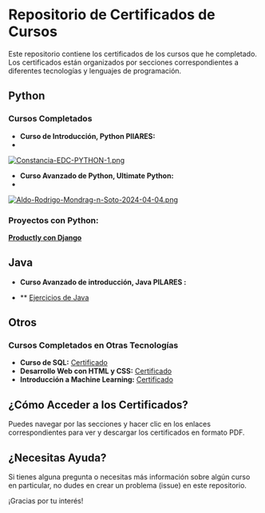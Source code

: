 # Repositorio de Certificados de Cursos

Este repositorio contiene los certificados de los cursos que he completado. Los certificados están organizados por secciones correspondientes a diferentes tecnologías y lenguajes de programación.

## Python

### Cursos Completados

- **Curso de Introducción, Python PIlARES:**
- 
[![Constancia-EDC-PYTHON-1.png](https://i.postimg.cc/nVqWYsPk/Constancia-EDC-PYTHON-1.png)](https://postimg.cc/6T5zBQw2)
 
- **Curso Avanzado de Python, Ultimate Python:**
- 
[![Aldo-Rodrigo-Mondrag-n-Soto-2024-04-04.png](https://i.postimg.cc/Pq8K4x4h/Aldo-Rodrigo-Mondrag-n-Soto-2024-04-04.png)](https://postimg.cc/gwmvcGQB)

### Proyectos con Python:
 [**Productly con Django**](https://github.com/Rodrigo1222/Productly-con-Django)

## Java

- **Curso Avanzado de introducción, Java PILARES :**

- ** [Ejercicios de Java ](https://github.com/Rodrigo1222/Pilares_Java)
  
## Otros

### Cursos Completados en Otras Tecnologías

- **Curso de SQL:** [Certificado](enlace_al_certificado_sql.pdf)
- **Desarrollo Web con HTML y CSS:** [Certificado](enlace_al_certificado_html_css.pdf)
- **Introducción a Machine Learning:** [Certificado](enlace_al_certificado_machine_learning.pdf)

## ¿Cómo Acceder a los Certificados?

Puedes navegar por las secciones y hacer clic en los enlaces correspondientes para ver y descargar los certificados en formato PDF.

## ¿Necesitas Ayuda?

Si tienes alguna pregunta o necesitas más información sobre algún curso en particular, no dudes en crear un problema (issue) en este repositorio.

¡Gracias por tu interés!

